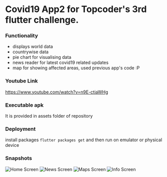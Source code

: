 # Covid19 App2 for Topcoder's 3rd flutter challenge.

### Functionality
- displays world data
- countrywise data
- pie chart for visualising data
- news reader for latest covid19 related updates
- map for showing affected areas, used previous app's code :P
  

### Youtube Link
https://www.youtube.com/watch?v=n9E-ctiaWHg

### Executable apk
It is provided in assets folder of repository

### Deployment
install packages
```flutter packages get```
and then run on emulator or physical device

### Snapshots

![Home Screen](assets/img/home.png)
![News Screen](assets/img/news.png)
![Maps Screen](assets/img/map.png)
![Info Screen](assets/img/info.png)